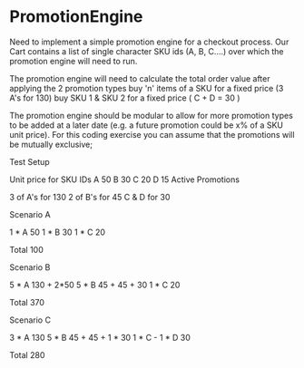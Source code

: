 # PromotionEngine

Need to implement a simple promotion engine for a checkout process. Our Cart contains a list of single character SKU ids (A, B, C....) over which the promotion engine will need to run.

The promotion engine will need to calculate the total order value after applying the 2 promotion types buy 'n' items of a SKU for a fixed price (3 A's for 130) buy SKU 1 & SKU 2 for a fixed price ( C + D = 30 )

The promotion engine should be modular to allow for more promotion types to be added at a later date (e.g. a future promotion could be x% of a SKU unit price). For this coding exercise you can assume that the promotions will be mutually exclusive;

Test Setup

Unit price for SKU IDs
A 50
B 30
C 20
D 15
Active Promotions

3 of A's for 130
2 of B's for 45
C & D for 30

Scenario A

1 * A 50
1 * B 30
1 * C 20

Total 100


Scenario B

5 * A 130 + 2*50
5 * B 45 + 45 + 30
1 * C 20

Total 370


Scenario C

3 * A 130
5 * B 45 + 45 + 1 * 30
1 * C -
1 * D 30

Total 280
